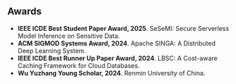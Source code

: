 ## Awards

<ul style="margin:0 0 5px;">
  <li><autocolor><strong>IEEE ICDE Best Student Paper Award, 2025</strong>. SeSeMI: Secure Serverless Model Inference on Sensitive Data.</autocolor></li>
  <li><autocolor><strong>ACM SIGMOD Systems Award, 2024</strong>. Apache SINGA: A Distributed Deep Learning System.</autocolor></li>
  <li><autocolor><strong>IEEE ICDE Best Runner Up Paper Award, 2024</strong>. LBSC: A Cost-aware Caching Framework for Cloud Databases.</autocolor></li>
  <li><autocolor><strong>Wu Yuzhang Young Scholar, 2024</strong>. Renmin University of China.</autocolor></li>
</ul>
